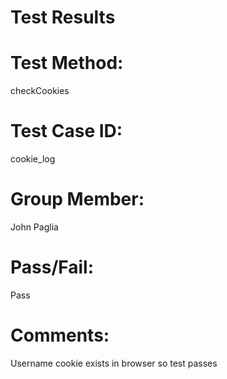 # Test Results

# Test Method:
checkCookies

# Test Case ID:
cookie_log

# Group Member:
John Paglia

# Pass/Fail:
Pass

# Comments:
Username cookie exists in browser so test passes